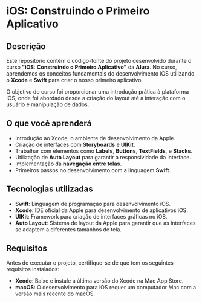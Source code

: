 # iOS: Construindo o Primeiro Aplicativo

## Descrição
Este repositório contém o código-fonte do projeto desenvolvido durante o curso **"iOS: Construindo o Primeiro Aplicativo"** da **Alura**. No curso, aprendemos os conceitos fundamentais do desenvolvimento iOS utilizando o **Xcode** e **Swift** para criar o nosso primeiro aplicativo.

O objetivo do curso foi proporcionar uma introdução prática à plataforma iOS, onde foi abordado desde a criação do layout até a interação com o usuário e manipulação de dados.

## O que você aprenderá
- Introdução ao Xcode, o ambiente de desenvolvimento da Apple.
- Criação de interfaces com **Storyboards** e **UIKit**.
- Trabalhar com elementos como **Labels**, **Buttons**, **TextFields**, e **Stacks**.
- Utilização de **Auto Layout** para garantir a responsividade da interface.
- Implementação da **navegação entre telas**.
- Primeiros passos no desenvolvimento com a linguagem **Swift**.

## Tecnologias utilizadas
- **Swift**: Linguagem de programação para desenvolvimento iOS.
- **Xcode**: IDE oficial da Apple para desenvolvimento de aplicativos iOS.
- **UIKit**: Framework para criação de interfaces gráficas no iOS.
- **Auto Layout**: Sistema de layout da Apple para garantir que as interfaces se adaptem a diferentes tamanhos de tela.

## Requisitos
Antes de executar o projeto, certifique-se de que tem os seguintes requisitos instalados:
- **Xcode**: Baixe e instale a última versão do Xcode na Mac App Store.
- **macOS**: O desenvolvimento para iOS requer um computador Mac com a versão mais recente do macOS.
